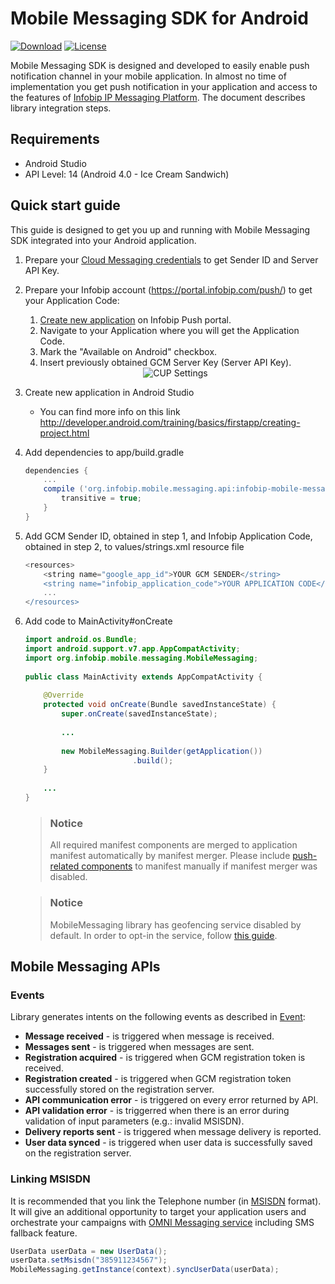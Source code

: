 # Mobile Messaging SDK for Android

[![Download](https://api.bintray.com/packages/infobip/maven/infobip-mobile-messaging-android-sdk/images/download.svg)](https://bintray.com/infobip/maven/infobip-mobile-messaging-android-sdk/_latestVersion)
[![License](https://img.shields.io/github/license/infobip/mobile-messaging-sdk-android.svg?label=License)](https://github.com/infobip/mobile-messaging-sdk-android/blob/master/LICENSE)

Mobile Messaging SDK is designed and developed to easily enable push notification channel in your mobile application. In almost no time of implementation you get push notification in your application and access to the features of [Infobip IP Messaging Platform](https://portal.infobip.com/push/). 
The document describes library integration steps.

## Requirements

- Android Studio
- API Level: 14 (Android 4.0 - Ice Cream Sandwich)

## Quick start guide

This guide is designed to get you up and running with Mobile Messaging SDK integrated into your Android application.

1. Prepare your [Cloud Messaging credentials](https://github.com/infobip/mobile-messaging-sdk-android/wiki/Firebase-Cloud-Messaging) to get Sender ID and Server API Key.
2. Prepare your Infobip account (https://portal.infobip.com/push/) to get your Application Code:
    1. [Create new application](https://dev.infobip.com/v1/docs/push-introduction-create-app) on Infobip Push portal.
    2. Navigate to your Application where you will get the Application Code.
    3. Mark the "Available on Android" checkbox.
    4. Insert previously obtained GCM Server Key (Server API Key).

    <center><img src="https://github.com/infobip/mobile-messaging-sdk-android/wiki/images/GCMAppSetup.png" alt="CUP Settings"/></center>
3. Create new application in Android Studio
    * You can find more info on this link http://developer.android.com/training/basics/firstapp/creating-project.html
    
4. Add dependencies to app/build.gradle

    ```groovy
    dependencies {
        ...
        compile ('org.infobip.mobile.messaging.api:infobip-mobile-messaging-android-sdk:1.3.33@aar') {
            transitive = true;
        }
    }
    ```

5. Add GCM Sender ID, obtained in step 1, and Infobip Application Code, obtained in step 2, to values/strings.xml resource file
    ```groovy
    <resources>
        <string name="google_app_id">YOUR GCM SENDER</string>
        <string name="infobip_application_code">YOUR APPLICATION CODE</string>
        ...
    </resources>
    ```

6. Add code to MainActivity#onCreate

    ```java
    import android.os.Bundle;
    import android.support.v7.app.AppCompatActivity;
    import org.infobip.mobile.messaging.MobileMessaging;
     
    public class MainActivity extends AppCompatActivity {
     
        @Override
        protected void onCreate(Bundle savedInstanceState) {
            super.onCreate(savedInstanceState);
            
            ...
     
            new MobileMessaging.Builder(getApplication())
                            .build();
        }
         
        ...
    }
    ```
	> ### Notice
	> All required manifest components are merged to application manifest automatically by manifest merger. Please include [push-related components](https://github.com/infobip/mobile-messaging-sdk-android/wiki/Android-Manifest-components#push-notifications) to manifest manually if manifest merger was disabled.
    
    > ### Notice
    > MobileMessaging library has geofencing service disabled by default. In order to opt-in the service, follow [this guide](https://github.com/infobip/mobile-messaging-sdk-android/wiki/Geofencing-API).

## Mobile Messaging APIs

### Events

Library generates intents on the following events as described in [Event](infobip-mobile-messaging-android-sdk/src/main/java/org/infobip/mobile/messaging/Event.java):

* __Message received__ - is triggered when message is received.
* __Messages sent__ - is triggered when messages are sent.
* __Registration acquired__ - is triggered when GCM registration token is received.
* __Registration created__ - is triggered when GCM registration token successfully stored on the registration server.
* __API communication error__ - is triggered on every error returned by API.
* __API validation error__ - is triggerred when there is an error during validation of input parameters (e.g.: invalid MSISDN).
* __Delivery reports sent__ - is triggered when message delivery is reported.
* __User data synced__ - is triggered when user data is successfully saved on the registration server.

### Linking MSISDN

It is recommended that you link the Telephone number (in [MSISDN](https://en.wikipedia.org/wiki/MSISDN) format).
It will give an additional opportunity to target your application users and orchestrate your campaigns with [OMNI Messaging service](https://dev.infobip.com/docs/omni-introduction) including SMS fallback feature. 

```java
UserData userData = new UserData();
userData.setMsisdn("385911234567");
MobileMessaging.getInstance(context).syncUserData(userData);
```
